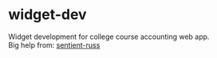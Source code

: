 # widget-dev
Widget development for college course accounting web app.  
Big help from: [sentient-russ](https://github.com/sentient-russ)

